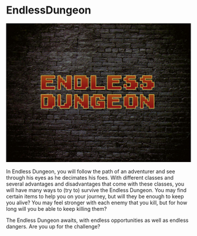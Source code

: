 # EndlessDungeon

![alt text](https://github.com/CanOzgurel/2B.EndlessDungeon/blob/unstable/dungeon.jpg)

  In Endless Dungeon, you will follow the path of an adventurer and see through his eyes as he decimates his foes. With different classes and several advantages and disadvantages that come with these classes, you will have many ways to (try to) survive the Endless Dungeon. You may find certain items to help you on your journey, but will they be enough to keep you alive? You may feel stronger with each enemy that you kill, but for how long will you be able to keep killing them?
  
  The Endless Dungeon awaits, with endless opportunities as well as endless dangers. Are you up for the challenge?
